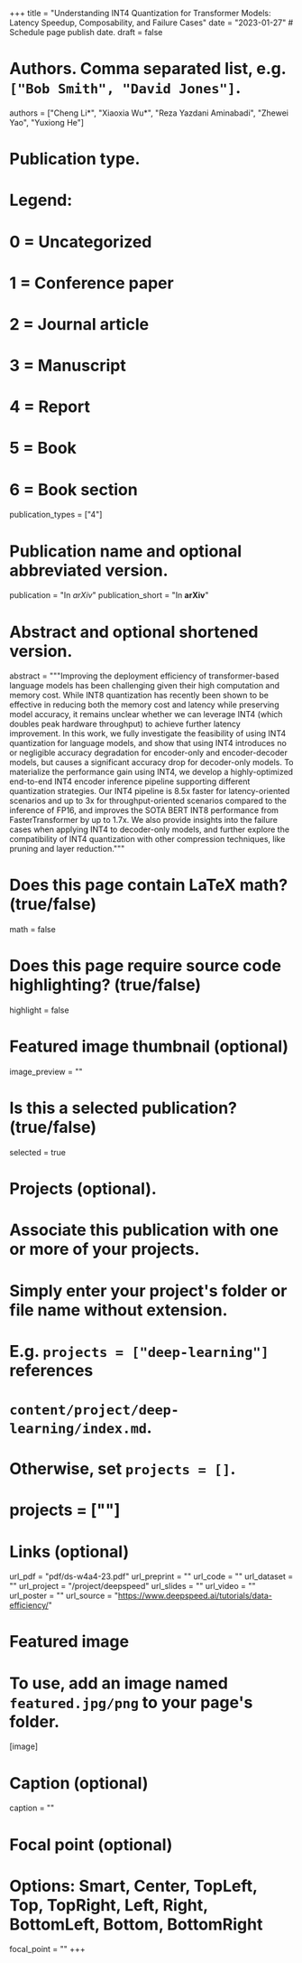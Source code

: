 +++
title = "Understanding INT4 Quantization for Transformer Models: Latency Speedup, Composability, and Failure Cases"
date = "2023-01-27"  # Schedule page publish date.
draft = false

# Authors. Comma separated list, e.g. `["Bob Smith", "David Jones"]`.
authors = ["Cheng Li*", "Xiaoxia Wu*", "Reza Yazdani Aminabadi", "Zhewei Yao", "Yuxiong He"]

# Publication type.
# Legend:
# 0 = Uncategorized
# 1 = Conference paper
# 2 = Journal article
# 3 = Manuscript
# 4 = Report
# 5 = Book
# 6 = Book section
publication_types = ["4"]

# Publication name and optional abbreviated version.
publication = "In *arXiv*"
publication_short = "In **arXiv**"

# Abstract and optional shortened version.
abstract = """Improving the deployment efficiency of transformer-based language models has been challenging given their high computation and memory cost. While INT8 quantization has recently been shown to be effective in reducing both the memory cost and latency while preserving model accuracy, it remains unclear whether we can leverage INT4 (which doubles peak hardware throughput) to achieve further latency improvement. In this work, we fully investigate the feasibility of using INT4 quantization for language models, and show that using INT4 introduces no or negligible accuracy degradation for encoder-only and encoder-decoder models, but causes a significant accuracy drop for decoder-only models. To materialize the performance gain using INT4, we develop a highly-optimized end-to-end INT4 encoder inference pipeline supporting different quantization strategies. Our INT4 pipeline is 8.5x faster for latency-oriented scenarios and up to 3x for throughput-oriented scenarios compared to the inference of FP16, and improves the SOTA BERT INT8 performance from FasterTransformer by up to 1.7x. We also provide insights into the failure cases when applying INT4 to decoder-only models, and further explore the compatibility of INT4 quantization with other compression techniques, like pruning and layer reduction."""


# Does this page contain LaTeX math? (true/false)
math = false

# Does this page require source code highlighting? (true/false)
highlight = false

# Featured image thumbnail (optional)
image_preview = ""

# Is this a selected publication? (true/false)
selected = true

# Projects (optional).
#   Associate this publication with one or more of your projects.
#   Simply enter your project's folder or file name without extension.
#   E.g. `projects = ["deep-learning"]` references
#   `content/project/deep-learning/index.md`.
#   Otherwise, set `projects = []`.
#   projects = [""]

# Links (optional)
url_pdf = "pdf/ds-w4a4-23.pdf"
url_preprint = ""
url_code = ""
url_dataset = ""
url_project = "/project/deepspeed"
url_slides = ""
url_video = ""
url_poster = ""
url_source = "https://www.deepspeed.ai/tutorials/data-efficiency/"

# Featured image
# To use, add an image named `featured.jpg/png` to your page's folder.
[image]
  # Caption (optional)
  caption = ""

  # Focal point (optional)
  # Options: Smart, Center, TopLeft, Top, TopRight, Left, Right, BottomLeft, Bottom, BottomRight
  focal_point = ""
+++
